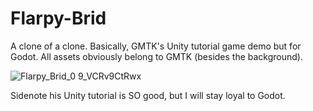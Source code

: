 # Flarpy-Brid
A clone of a clone. Basically, GMTK's Unity tutorial game demo but for Godot.
All assets obviously belong to GMTK (besides the background).

![Flarpy_Brid_0 9_VCRv9CtRwx](https://github.com/Jonoz1/Flarpy-Brid/assets/54620172/afbfa8bc-b449-43fa-85cd-136227e08c17)

Sidenote his Unity tutorial is SO good, but I will stay loyal to Godot.
